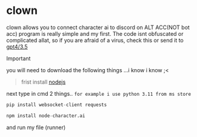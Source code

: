 # clown
clown allows you to connect character ai to discord on ALT ACC(NOT bot acc) program is really simple and my first.
The code isnt obfuscated or complicated allat, so if you are afraid of a virus, check this or send it to [gpt4/3.5](https://chatgpt.com)
> [!IMPORTANT]
> you will need to download the following things ...i know i know ;<

> frist install [nodejs](https://nodejs.org/en)

next type in cmd 2 things..
```for example i use python 3.11 from ms store```
```py
pip install websocket-client requests
```
```py
npm install node-character.ai
```
and run my file (runner)
